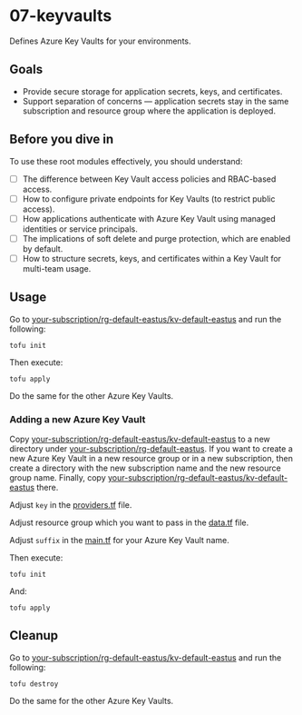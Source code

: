 # 07-keyvaults

Defines Azure Key Vaults for your environments.  

## Goals

* Provide secure storage for application secrets, keys, and certificates.  
* Support separation of concerns — application secrets stay in the same subscription and resource group where the application is deployed.  

## Before you dive in

To use these root modules effectively, you should understand:

- [ ] The difference between Key Vault access policies and RBAC-based access.  
- [ ] How to configure private endpoints for Key Vaults (to restrict public access).  
- [ ] How applications authenticate with Azure Key Vault using managed identities or service principals.  
- [ ] The implications of soft delete and purge protection, which are enabled by default.  
- [ ] How to structure secrets, keys, and certificates within a Key Vault for multi-team usage.  

## Usage

Go to [your-subscription/rg-default-eastus/kv-default-eastus](your-subscription/rg-default-eastus/kv-default-eastus) and run the following:

```
tofu init
```

Then execute:

```
tofu apply
```

Do the same for the other Azure Key Vaults.

### Adding a new Azure Key Vault

Copy [your-subscription/rg-default-eastus/kv-default-eastus](your-subscription/rg-default-eastus/kv-default-eastus) to a new directory under [your-subscription/rg-default-eastus](your-subscription/rg-default-eastus). If you want to create a new Azure Key Vault in a new resource group or in a new subscription, then create a directory with the new subscription name and the new resource group name. Finally, copy [your-subscription/rg-default-eastus/kv-default-eastus](your-subscription/rg-default-eastus/kv-default-eastus) there.

Adjust `key` in the [providers.tf](your-subscription/rg-default-eastus/kv-default-eastus/providers.tf#L6) file.

Adjust resource group which you want to pass in the [data.tf](your-subscription/rg-default-eastus/kv-default-eastus/data.tf#L4-L7) file.

Adjust `suffix` in the [main.tf](your-subscription/rg-default-eastus/kv-default-eastus/main.tf#L5) for your Azure Key Vault name.

Then execute:

```
tofu init
```

And:

```
tofu apply
```

## Cleanup

Go to [your-subscription/rg-default-eastus/kv-default-eastus](your-subscription/rg-default-eastus/kv-default-eastus) and run the following:

```
tofu destroy
```

Do the same for the other Azure Key Vaults.
